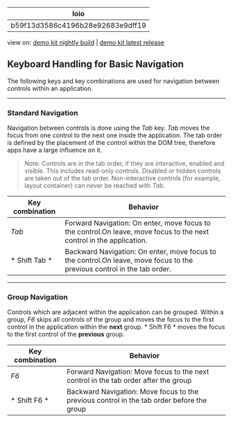<!-- loiob59f13d3586c4196b28e92683e9dff19 -->

| loio |
| -----|
| b59f13d3586c4196b28e92683e9dff19 |

<div id="loio">

view on: [demo kit nightly build](https://openui5nightly.hana.ondemand.com/#/topic/b59f13d3586c4196b28e92683e9dff19) | [demo kit latest release](https://openui5.hana.ondemand.com/#/topic/b59f13d3586c4196b28e92683e9dff19)</div>

## Keyboard Handling for Basic Navigation

The following keys and key combinations are used for navigation between controls within an application.

***

### Standard Navigation

Navigation between controls is done using the *Tab* key. *Tab* moves the focus from one control to the next one inside the application. The tab order is defined by the placement of the control within the DOM tree, therefore apps have a large influence on it.

> Note:
> Controls are in the tab order, if they are interactive, enabled and visible. This includes read-only controls. Disabled or hidden controls are taken out of the tab order. Non-interactive controls \(for example, layout container\) can never be reached with *Tab*.
> 
> 

|Key combination|Behavior|
|---------------|--------|
|*Tab*|Forward Navigation: On enter, move focus to the control.On leave, move focus to the next control in the application.|
|* Shift Tab *|Backward Navigation: On enter, move focus to the control.On leave, move focus to the previous control in the tab order.|

***

### Group Navigation

Controls which are adjacent within the application can be grouped. Within a group, *F6* skips all controls of the group and moves the focus to the first control in the application within the **next** group. * Shift F6 * moves the focus to the first control of the **previous** group.

|Key combination|Behavior|
|---------------|--------|
|*F6*|Forward Navigation: Move focus to the next control in the tab order after the group|
|* Shift F6 *|Backward Navigation: Move focus to the previous control in the tab order before the group|

